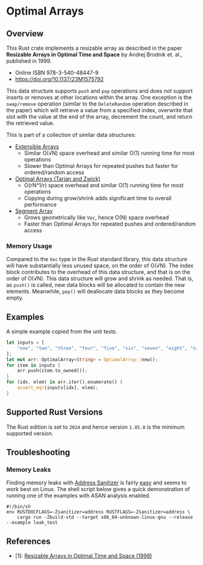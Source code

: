 # Optimal Arrays

## Overview

This Rust crate implements a resizable array as described in the paper **Resizable Arrays in Optimal Time and Space** by Andrej Brodnik et. al., published in 1999.

* Online ISBN 978-3-540-48447-9
* https://doi.org/10.1137/23M1575792

This data structure supports `push` and `pop` operations and does _not_ support inserts or removes at other locations within the array. One exception is the `swap/remove` operation (similar to the `DeleteRandom` operation described in the paper) which will retrieve a value from a specified index, overwrite that slot with the value at the end of the array, decrement the count, and return the retrieved value.

This is part of a collection of similar data structures:

* [Extensible Arrays](https://github.com/nlfiedler/extarray)
    - Similar O(√N) space overhead and similar O(1) running time for most operations
    - Slower than Optimal Arrays for repeated pushes but faster for ordered/random access
* [Optimal Arrays (Tarjan and Zwick)](https://github.com/nlfiedler/tzarrays)
    - O(rN^1/r) space overhead and similar O(1) running time for most operations
    - Copying during grow/shrink adds significant time to overall performance
* [Segment Array](https://github.com/nlfiedler/segarray)
    - Grows geometrically like `Vec`, hence O(N) space overhead
    - Faster than Optimal Arrays for repeated pushes and ordered/random access

### Memory Usage

Compared to the `Vec` type in the Rust standard library, this data structure will have substantially less unused space, on the order of O(√N). The index block contributes to the overhead of this data structure, and that is on the order of O(√N). This data structure will grow and shrink as needed. That is, as `push()` is called, new data blocks will be allocated to contain the new elements. Meanwhile, `pop()` will deallocate data blocks as they become empty.

## Examples

A simple example copied from the unit tests.

```rust
let inputs = [
    "one", "two", "three", "four", "five", "six", "seven", "eight", "nine",
];
let mut arr: OptimalArray<String> = OptimalArray::new();
for item in inputs {
    arr.push(item.to_owned());
}
for (idx, elem) in arr.iter().enumerate() {
    assert_eq!(inputs[idx], elem);
}
```

## Supported Rust Versions

The Rust edition is set to `2024` and hence version `1.85.0` is the minimum supported version.

## Troubleshooting

### Memory Leaks

Finding memory leaks with [Address Sanitizer](https://clang.llvm.org/docs/AddressSanitizer.html) is fairly [easy](https://doc.rust-lang.org/beta/unstable-book/compiler-flags/sanitizer.html) and seems to work best on Linux. The shell script below gives a quick demonstration of running one of the examples with ASAN analysis enabled.

```shell
#!/bin/sh
env RUSTDOCFLAGS=-Zsanitizer=address RUSTFLAGS=-Zsanitizer=address \
    cargo run -Zbuild-std --target x86_64-unknown-linux-gnu --release --example leak_test
```

## References

* \[1\]: [Resizable Arrays in Optimal Time and Space (1999)](https://dl.acm.org/doi/10.5555/645932.673194)
